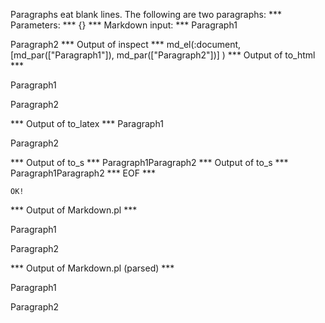 Paragraphs eat blank lines.
The following are two paragraphs:
*** Parameters: ***
{}
*** Markdown input: ***
Paragraph1
	
Paragraph2
*** Output of inspect ***
md_el(:document,[md_par(["Paragraph1"]), md_par(["Paragraph2"])] )
*** Output of to_html ***

<p>Paragraph1</p>

<p>Paragraph2</p>

*** Output of to_latex ***
Paragraph1

Paragraph2


*** Output of to_s ***
Paragraph1Paragraph2
*** Output of to_s ***
Paragraph1Paragraph2
*** EOF ***



	OK!



*** Output of Markdown.pl ***
<p>Paragraph1</p>

<p>Paragraph2</p>

*** Output of Markdown.pl (parsed) ***
<p>Paragraph1</p
   ><p>Paragraph2</p
 >